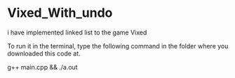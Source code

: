 # Vixed_With_undo
i have implemented linked list to the game Vixed

To run it in the terminal, type the following command in the folder where you downloaded this code at.

g++ main.cpp && ./a.out
